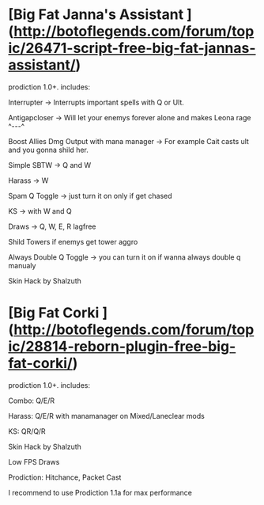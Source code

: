 [Big Fat Janna's Assistant ] (http://botoflegends.com/forum/topic/26471-script-free-big-fat-jannas-assistant/)
============
prodiction 1.0+. 
includes:

Interrupter -> Interrupts important spells with Q or Ult.

Antigapcloser -> Will let your enemys forever alone and makes Leona rage ^---^

Boost Allies Dmg Output with mana manager -> For example Cait casts ult and you gonna shild her.

Simple SBTW -> Q and W

Harass -> W

Spam Q Toggle -> just turn it on only if get chased

KS -> with W and Q

Draws -> Q, W, E, R lagfree

Shild Towers if enemys get tower aggro

Always Double Q Toggle -> you can turn it on if wanna always double q manualy

Skin Hack by Shalzuth



[Big Fat Corki ] (http://botoflegends.com/forum/topic/28814-reborn-plugin-free-big-fat-corki/)
============
prodiction 1.0+. 
includes:

Combo: Q/E/R

Harass: Q/E/R  with manamanager on Mixed/Laneclear mods

KS: QR/Q/R

Skin Hack by Shalzuth

Low FPS Draws

Prodiction: Hitchance, Packet Cast

I recommend to use Prodiction 1.1a for max performance
